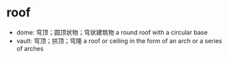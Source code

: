 # roof

- dome: 穹顶；圆顶状物；穹状建筑物 a round roof with a circular base
- vault: 穹顶；拱顶；穹隆 a roof or ceiling in the form of an arch or a series of arches
